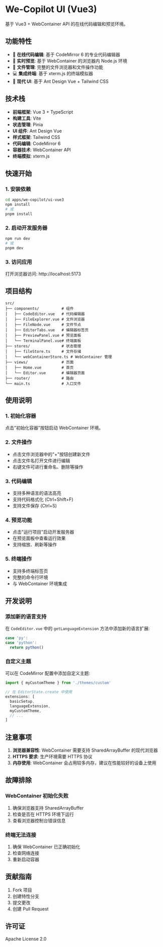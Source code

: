 # We-Copilot UI (Vue3)

基于 Vue3 + WebContainer API 的在线代码编辑和预览环境。

## 功能特性

- 🎯 **在线代码编辑**: 基于 CodeMirror 6 的专业代码编辑器
- 🔄 **实时预览**: 基于 WebContainer 的浏览器内 Node.js 环境
- 📁 **文件管理**: 完整的文件浏览器和文件操作功能
- 💻 **集成终端**: 基于 xterm.js 的终端模拟器
- 🎨 **现代 UI**: 基于 Ant Design Vue + Tailwind CSS

## 技术栈

- **前端框架**: Vue 3 + TypeScript
- **构建工具**: Vite
- **状态管理**: Pinia
- **UI 组件**: Ant Design Vue
- **样式框架**: Tailwind CSS
- **代码编辑**: CodeMirror 6
- **容器技术**: WebContainer API
- **终端模拟**: xterm.js

## 快速开始

### 1. 安装依赖

```bash
cd apps/we-copilot/ui-vue3
npm install
# 或
pnpm install
```

### 2. 启动开发服务器

```bash
npm run dev
# 或
pnpm dev
```

### 3. 访问应用

打开浏览器访问: http://localhost:5173

## 项目结构

```
src/
├── components/          # 组件
│   ├── CodeEditor.vue   # 代码编辑器
│   ├── FileExplorer.vue # 文件浏览器
│   ├── FileNode.vue     # 文件节点
│   ├── EditorTabs.vue   # 编辑器标签页
│   ├── PreviewPanel.vue # 预览面板
│   └── TerminalPanel.vue# 终端面板
├── stores/              # 状态管理
│   ├── fileStore.ts     # 文件存储
│   └── webContainerStore.ts # WebContainer 管理
├── views/               # 页面
│   ├── Home.vue         # 首页
│   └── Editor.vue       # 编辑器页面
├── router/              # 路由
└── main.ts              # 入口文件
```

## 使用说明

### 1. 初始化容器

点击"初始化容器"按钮启动 WebContainer 环境。

### 2. 文件操作

- 点击文件浏览器中的"+"按钮创建新文件
- 点击文件名打开文件进行编辑
- 右键文件可进行重命名、删除等操作

### 3. 代码编辑

- 支持多种语言的语法高亮
- 支持代码格式化 (Ctrl+Shift+F)
- 支持文件保存 (Ctrl+S)

### 4. 预览功能

- 点击"运行项目"启动开发服务器
- 在预览面板中查看运行效果
- 支持缩放、刷新等操作

### 5. 终端操作

- 支持多终端标签页
- 完整的命令行环境
- 与 WebContainer 环境集成

## 开发说明

### 添加新的语言支持

在 `CodeEditor.vue` 中的 `getLanguageExtension` 方法中添加新的语言扩展:

```typescript
case 'py':
case 'python':
  return python()
```

### 自定义主题

可以在 CodeMirror 配置中添加自定义主题:

```typescript
import { myCustomTheme } from './themes/custom'

// 在 EditorState.create 中使用
extensions: [
  basicSetup,
  languageExtension,
  myCustomTheme,
  // ...
]
```

## 注意事项

1. **浏览器兼容性**: WebContainer 需要支持 SharedArrayBuffer 的现代浏览器
2. **HTTPS 要求**: 生产环境需要 HTTPS 协议
3. **内存使用**: WebContainer 会占用较多内存，建议在性能较好的设备上使用

## 故障排除

### WebContainer 初始化失败

1. 确保浏览器支持 SharedArrayBuffer
2. 检查是否在 HTTPS 环境下运行
3. 查看浏览器控制台错误信息

### 终端无法连接

1. 确保 WebContainer 已正确初始化
2. 检查网络连接
3. 重新启动容器

## 贡献指南

1. Fork 项目
2. 创建特性分支
3. 提交更改
4. 创建 Pull Request

## 许可证

Apache License 2.0
